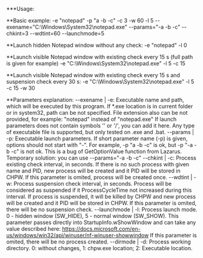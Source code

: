 ***Usage:

**Basic example:
  -e "notepad" -p "a -b -c" -c 3 -w 60 -l 5
  --exename="C:\Windows\System32\notepad.exe" --params="-a -b -c" --chkint=3 --wdtint=60 --launchmode=5
  
**Launch hidden Notepad window without any check:
	-e "notepad" -l 0

**Launch visible Notepad window with existing check every 15 s (full path is given for example)
	-e "C:\Windows\System32\notepad.exe" -l 5 -c 15 
	
**Launch visible Notepad window with existing check every 15 s and suspension check every 30 s:
	-e "C:\Windows\System32\notepad.exe" -l 5 -c 15 -w 30 
	
**Parameters explanation:
--exename | -e:
	Executable name and path, which will be executed by this program.
	If *.exe location is in current folder or in system32, path can be not specified.
	File extension also can be not provided, for example: "notepad" instead of "notepad.exe"
	If launch parameters does not contain symbols '\' or '/', you can add it here.
	Any type of executable file is supported, but only tested on .exe and .bat.
--params | -p:
	Executable launch parameters. If short parameter name (-p) is given, options should not start with "-".
	For example, -p "a -b -c" is ok, but -p "-a -b -c" is not ok. This is a bug of GetOptionValue function from Lazarus.
	Temporary solution: you can use --params="-a -b -c"
--chkint | -c:
	Process existing check interval, in seconds. If there is no such process with given name and PID, new
	process will be created and it PID will be stored in CHPW.
	If this parameter is omited, process will be created once.
--wdtint | -w:
	Process suspension check interval, in seconds. Process will be considered as suspended if it ProcessCycleTime
	not increased during this interval. If process is suspended, it will be killed by CHPW and new process will be 
	created and it PID will be stored in CHPW.
	If this parameter is omited, there will be no suspension check.
--launchmode | -l:
	Process launch mode. 0 - hidden window (SW_HIDE), 5 - normal window (SW_SHOW).
	This parameter passes directly into StartupInfo.wShowWindow and can take any value described here:
	https://docs.microsoft.com/en-us/windows/win32/api/winuser/nf-winuser-showwindow
	If this parameter is omited, there will be no process created.
--dirmode | -d:
	Process working directory.
	0: without changes, 1: chpw.exe location; 2: Executable location.